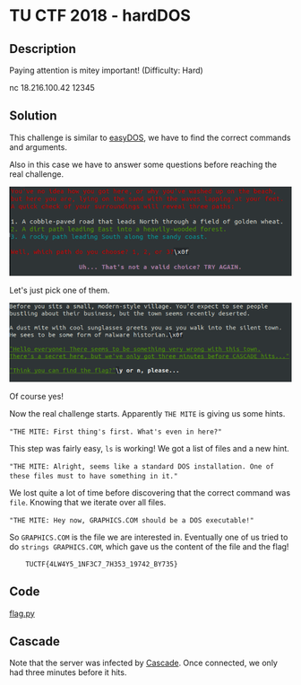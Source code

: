 # TU CTF 2018 - hardDOS

## Description
Paying attention is mitey important! (Difficulty: Hard)

nc 18.216.100.42 12345

## Solution
This challenge is similar to [easyDOS](../easyDOS), we have to find the correct commands and arguments.

Also in this case we have to answer some questions before reaching the real challenge.

![msg1](./img/msg1.png)

Let's just pick one of them.

![msg2](./img/msg2.png)

Of course yes!

Now the real challenge starts. Apparently `THE MITE` is giving us some hints.

`"THE MITE: First thing's first. What's even in here?"`

This step was fairly easy, `ls` is working! We got a list of files and a new hint.

`"THE MITE: Alright, seems like a standard DOS installation. One of these files must to have something in it."`

We lost quite a lot of time before discovering that the correct command was `file`. Knowing that we iterate over all files.

`"THE MITE: Hey now, GRAPHICS.COM should be a DOS executable!"`

So `GRAPHICS.COM` is the file we are interested in. Eventually one of us tried to do `strings GRAPHICS.COM`, which gave us the content of the file and the flag!

```
    TUCTF{4LW4Y5_1NF3C7_7H353_19742_BY735}
```

## Code
[flag.py](./flag.py)

## Cascade
Note that the server was infected by [Cascade](http://malware.wikia.com/wiki/Cascade). Once connected, we only had three minutes before it hits.
